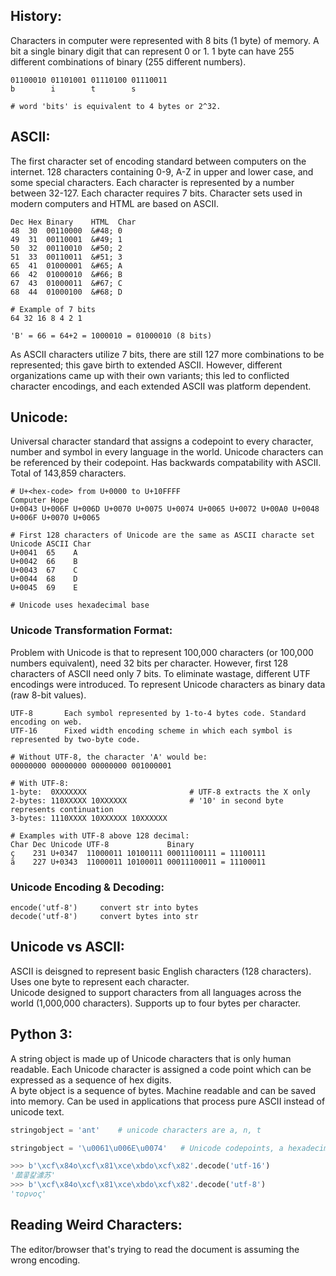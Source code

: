 ## History:
Characters in computer were represented with 8 bits (1 byte) of memory. A bit a single binary digit that can represent 0 or 1. 1 byte can have 255 different combinations of binary (255 different numbers).
```
01100010 01101001 01110100 01110011
b        i        t        s

# word 'bits' is equivalent to 4 bytes or 2^32.
```

## ASCII:
The first character set of encoding standard between computers on the internet. 128 characters containing 0-9, A-Z in upper and lower case, and some special characters. Each character is represented by a number between 32-127. Each character requires 7 bits. Character sets used in modern computers and HTML are based on ASCII.
```
Dec	Hex	Binary    HTML	Char
48	30	00110000  &#48;	0	
49	31	00110001  &#49;	1
50	32	00110010  &#50;	2	
51	33	00110011  &#51;	3
65	41	01000001  &#65;	A	 
66	42	01000010  &#66;	B	 
67	43	01000011  &#67;	C	 
68	44	01000100  &#68;	D	

# Example of 7 bits
64 32 16 8 4 2 1 

'B' = 66 = 64+2 = 1000010 = 01000010 (8 bits)
```
As ASCII characters utilize 7 bits, there are still 127 more combinations to be represented; this gave birth to extended ASCII. However, different organizations
came up with their own variants; this led to conflicted character encodings, and each extended ASCII was platform dependent.

## Unicode:
Universal character standard that assigns a codepoint to every character, number and symbol in every language in the world. Unicode characters can be referenced 
by their codepoint. Has backwards compatability with ASCII. Total of 143,859 characters.
```
# U+<hex-code> from U+0000 to U+10FFFF
Computer Hope
U+0043 U+006F U+006D U+0070 U+0075 U+0074 U+0065 U+0072 U+00A0 U+0048 U+006F U+0070 U+0065

# First 128 characters of Unicode are the same as ASCII characte set
Unicode ASCII Char
U+0041	65    A
U+0042	66    B
U+0043	67    C
U+0044	68    D
U+0045	69    E

# Unicode uses hexadecimal base 
```

### Unicode Transformation Format:
Problem with Unicode is that to represent 100,000 characters (or 100,000 numbers equivalent), need 32 bits per character. However, first 128 characters of ASCII
need only 7 bits. To eliminate wastage, different UTF encodings were introduced. To represent Unicode characters as binary data (raw 8-bit values).
```
UTF-8       Each symbol represented by 1-to-4 bytes code. Standard encoding on web.
UTF-16      Fixed width encoding scheme in which each symbol is represented by two-byte code.

# Without UTF-8, the character 'A' would be:
00000000 00000000 00000000 001000001

# With UTF-8:       
1-byte:  0XXXXXXX                       # UTF-8 extracts the X only
2-bytes: 110XXXXX 10XXXXXX              # '10' in second byte represents continuation
3-bytes: 1110XXXX 10XXXXXX 10XXXXXX

# Examples with UTF-8 above 128 decimal:
Char Dec Unicode UTF-8             Binary 
ç    231 U+0347  11000011 10100111 00011100111 = 11100111
ã    227 U+0343  11000011 10100011 00011100011 = 11100011
```

### Unicode Encoding & Decoding:
```
encode('utf-8')     convert str into bytes
decode('utf-8')     convert bytes into str
```

## Unicode vs ASCII:
ASCII is deisgned to represent basic English characters (128 characters). Uses one byte to represent each character.  
Unicode designed to support characters from all languages across the world (1,000,000 characters). Supports up to four bytes per character.

## Python 3:
A string object is made up of Unicode characters that is only human readable. Each Unicode character is assigned a code point which can be expressed as a sequence of hex digits.  
A byte object is a sequence of bytes. Machine readable and can be saved into memory. Can be used in applications that process pure ASCII instead of unicode text.
```python
stringobject = 'ant'    # unicode characters are a, n, t

stringobject = '\u0061\u006E\u0074'   # Unicode codepoints, a hexadecimal number 

>>> b'\xcf\x84o\xcf\x81\xce\xbdo\xcf\x82'.decode('utf-16')
'蓏콯캁澽苏'
>>> b'\xcf\x84o\xcf\x81\xce\xbdo\xcf\x82'.decode('utf-8')
'τoρνoς'
```

## Reading Weird Characters:
The editor/browser that's trying to read the document is assuming the wrong encoding.

